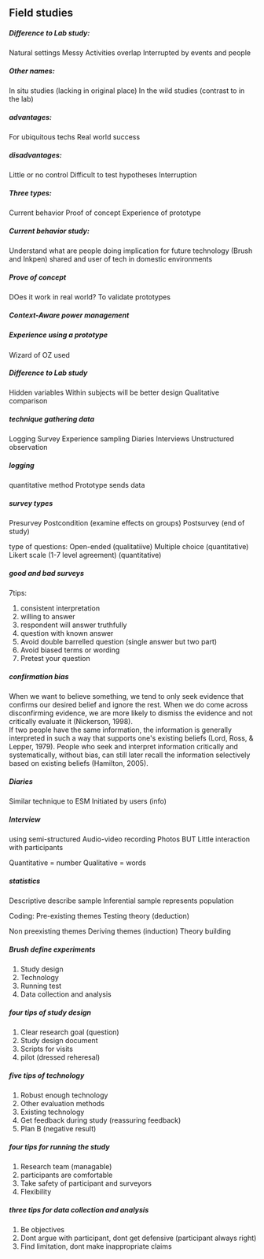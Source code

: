 ## Field studies

##### Difference to Lab study:
Natural settings
Messy
Activities overlap
Interrupted by events and people

##### Other names:
In situ studies (lacking in original place)
In the wild studies (contrast to in the lab)

##### advantages:
For ubiquitous techs
Real world success

##### disadvantages:
Little or no control
Difficult to test hypotheses
Interruption

##### Three types:
Current behavior
Proof of concept
Experience of prototype

##### Current behavior study:
Understand what are people doing 
implication for future technology
(Brush and Inkpen) shared and user of tech in domestic environments

##### Prove of concept
DOes it work in real world?
To validate prototypes
##### Context-Aware power management

##### Experience using a prototype
Wizard of OZ used


##### Difference to Lab study
Hidden variables 
Within subjects will be better design
Qualitative comparison

##### technique gathering data
Logging
Survey
Experience sampling
Diaries
Interviews
Unstructured observation

##### logging
quantitative method
Prototype sends data

##### survey types
Presurvey
Postcondition (examine effects on groups)
Postsurvey (end of study)

type of questions:
Open-ended (qualitatiive)
Multiple choice (quantitative)
Likert scale (1-7 level agreement) (quantitative)

##### good and bad surveys
7tips:
1. consistent interpretation
2. willing to answer
3. respondent will answer truthfully
4. question with known answer
5. Avoid double barrelled question (single answer but two part)
6. Avoid biased terms or wording
7. Pretest your question

##### confirmation bias
 When we want to believe something, we tend to only seek evidence that confirms our desired belief and ignore the rest.  When we do come across disconfirming evidence, we are more likely to dismiss the evidence and not critically evaluate it (Nickerson, 1998).  
 If two people have the same information, the information is generally interpreted in such a way that supports one's existing beliefs (Lord, Ross, & Lepper, 1979). 
  People who seek and interpret information critically and systematically, without bias, can still later recall the information selectively based on existing beliefs (Hamilton, 2005).

##### Diaries
Similar technique to ESM
Initiated by users (info)

##### Interview
using semi-structured
Audio-video recording
Photos
BUT
Little interaction with participants


Quantitative = number
Qualitative = words

##### statistics
Descriptive  describe sample
Inferential  sample represents population

Coding:
Pre-existing themes
Testing theory (deduction)

Non preexisting themes
Deriving themes (induction)
Theory building

##### Brush define experiments
1. Study design
2. Technology
3. Running test
4. Data collection and analysis

##### four tips of study design
1. Clear research goal (question)
2. Study design document
3. Scripts for visits
4. pilot (dressed reheresal)

##### five tips of technology
1. Robust enough technology
2. Other evaluation methods
3. Existing technology
4. Get feedback during study (reassuring feedback)
5. Plan B (negative result)

##### four tips for running the study 
1. Research team (managable)
2. participants are comfortable
3. Take safety of participant and surveyors
4. Flexibility 

##### three tips for data collection and analysis
1. Be objectives
2. Dont argue with participant, dont get defensive (participant always right)
3. Find limitation, dont make inappropriate claims
